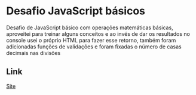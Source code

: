 # Desafio JavaScript básicos

Desafio de JavaScript básico com operações matemáticas básicas, aproveitei para treinar alguns conceitos e ao invés de dar os resultados no console usei o próprio HTML para fazer esse retorno, também foram adicionadas funções de validações e foram fixadas o número de casas decimais nas divisões

## Link

[Site](#)